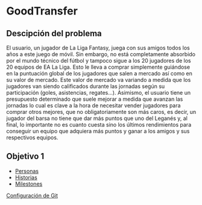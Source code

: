 # GoodTransfer
## Descipción del problema
El usuario, un jugador de La Liga Fantasy, juega con sus amigos todos los años a este juego de móvil. Sin embargo, no está completamente absorbido por el mundo técnico del fútbol y tampoco sigue a los 20 jugadores de los 20 equipos de EA La Liga. Esto le lleva a comprar simplemente guiándose en la puntuación global de los jugadores que salen a mercado así como en su valor de mercado. Este valor de mercado va variando a medida que los jugadores van siendo calificados durante las jornadas según su participación (goles, asistencias, regates...). Asimismo, el usuario tiene un presupuesto determinado que suele mejorar a medida que avanzan las jornadas lo cual es clave a la hora de necesitar vender jugadores para comprar otros mejores, que no obligatoriamente son más caros, es decir, un jugador del barsa no tiene que dar más puntos que uno del Leganés y, al final, lo importante no es cuanto cuesta sino los últimos rendimientos para conseguir un equipo que adquiera más puntos y ganar a los amigos y sus respectivos equipos.

## Objetivo 1
- [Personas](Docs/Personas.md)
- [Historias](Docs/Historias.md)
- [Milestones](Docs/Milestones.md)

[Configuración de Git](Docs/ControlGitHub.png)